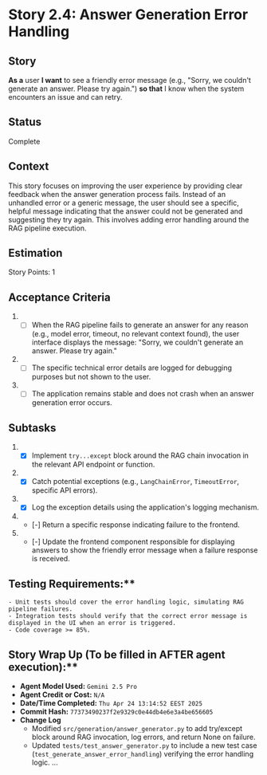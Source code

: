 # Story 2.4: Answer Generation Error Handling

## Story

**As a** user
**I want** to see a friendly error message (e.g., "Sorry, we couldn't generate an answer. Please try again.")
**so that** I know when the system encounters an issue and can retry.

## Status

Complete

## Context

This story focuses on improving the user experience by providing clear feedback when the answer generation process fails. Instead of an unhandled error or a generic message, the user should see a specific, helpful message indicating that the answer could not be generated and suggesting they try again. This involves adding error handling around the RAG pipeline execution.

## Estimation

Story Points: 1

## Acceptance Criteria

1. - [ ] When the RAG pipeline fails to generate an answer for any reason (e.g., model error, timeout, no relevant context found), the user interface displays the message: "Sorry, we couldn't generate an answer. Please try again."
2. - [ ] The specific technical error details are logged for debugging purposes but not shown to the user.
3. - [ ] The application remains stable and does not crash when an answer generation error occurs.

## Subtasks

1. - [x] Implement `try...except` block around the RAG chain invocation in the relevant API endpoint or function.
2. - [x] Catch potential exceptions (e.g., `LangChainError`, `TimeoutError`, specific API errors).
3. - [x] Log the exception details using the application's logging mechanism.
4. - [-] Return a specific response indicating failure to the frontend.
5. - [-] Update the frontend component responsible for displaying answers to show the friendly error message when a failure response is received.

## Testing Requirements:**

    - Unit tests should cover the error handling logic, simulating RAG pipeline failures.
    - Integration tests should verify that the correct error message is displayed in the UI when an error is triggered.
    - Code coverage >= 85%.

## Story Wrap Up (To be filled in AFTER agent execution):**

- **Agent Model Used:** `Gemini 2.5 Pro`
- **Agent Credit or Cost:** `N/A`
- **Date/Time Completed:** `Thu Apr 24 13:14:52 EEST 2025`
- **Commit Hash:** `77373490237f2e9329c0e44db4e6e3a4be656605`
- **Change Log**
  - Modified `src/generation/answer_generator.py` to add try/except block around RAG invocation, log errors, and return None on failure.
  - Updated `tests/test_answer_generator.py` to include a new test case (`test_generate_answer_error_handling`) verifying the error handling logic.
    ... 